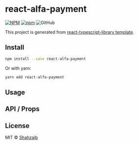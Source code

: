 # react-alfa-payment

[![NPM](https://img.shields.io/npm/v/react-alfa-payment.svg)](https://www.npmjs.com/package/react-alfa-payment)
[![npm](https://img.shields.io/npm/dm/react-alfa-payment.svg)](https://www.npmjs.com/package/react-alfa-payment)
![GitHub](https://img.shields.io/github/license/sshahzaiib/react-alfa-payment)

This project is generated from [react-typescript-library template](https://github.com/alioguzhan/react-typescript-library).

## Install

```bash
npm install --save react-alfa-payment
```

Or with yarn:

```bash
yarn add react-alfa-payment
```

## Usage


## API / Props


## License

MIT © [Shahzaib](https://github.com/sshahzaiib)
